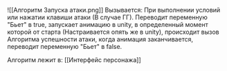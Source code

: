 ![[Алгоритм Запуска атаки.png]]
Вызывается:
При выполнении условий или нажатии клавиши атаки (В случае ГГ).
Переводит переменную "Бьет" в true, запускает анимацию в unity, в определенный момент которой от старта (Настраивается опять же в unity), происходит вызов Алгоритма успешности атаки, когда анимация заканчивается, переводит переменную "Бьет" в false.


Алгоритм лежит в:
[[Интерфейс персонажа]]